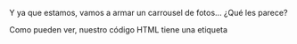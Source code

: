 Y ya que estamos, vamos a armar un carrousel de fotos... ¿Qué les parece?

Como pueden ver, nuestro código HTML tiene una etiqueta